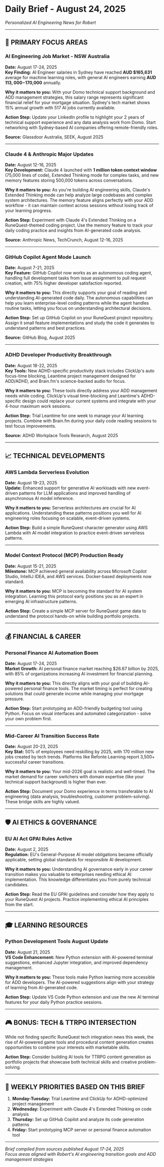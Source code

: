 # Daily Brief - August 24, 2025

*Personalized AI Engineering News for Robert*

---

## 🎯 **PRIMARY FOCUS AREAS**

### **AI Engineering Job Market - NSW Australia**
**Date:** August 17-24, 2025  
**Key Finding:** AI Engineer salaries in Sydney have reached **AUD $165,631** average for machine learning roles, with general AI engineers earning **AUD $113,000-$170,000** annually.

**Why it matters to you:** With your Domo technical support background and ADD management strategies, this salary range represents significant financial relief for your mortgage situation. Sydney's tech market shows 15% annual growth with 517 AI jobs currently available.

**Action Step:** Update your LinkedIn profile to highlight your 2 years of technical support experience and any data analysis work from Domo. Start networking with Sydney-based AI companies offering remote-friendly roles.

**Source:** Glassdoor Australia, SEEK, August 2025

---

### **Claude 4 & Anthropic Major Updates**
**Date:** August 12-16, 2025  
**Key Development:** Claude 4 launched with **1 million token context window** (75,000 lines of code), Extended Thinking mode for complex tasks, and new memory features storing 500,000 tokens across conversations.

**Why it matters to you:** As you're building AI engineering skills, Claude's Extended Thinking mode can help analyze large codebases and complex system architectures. The memory feature aligns perfectly with your ADD workflow - it can maintain context across sessions without losing track of your learning progress.

**Action Step:** Experiment with Claude 4's Extended Thinking on a RuneQuest-themed coding project. Use the memory feature to track your daily coding practice and insights from AI-generated code analysis.

**Source:** Anthropic News, TechCrunch, August 12-16, 2025

---

### **GitHub Copilot Agent Mode Launch**
**Date:** August 7-21, 2025  
**Key Feature:** GitHub Copilot now works as an autonomous coding agent, handling full development tasks from issue assignment to pull request creation, with 75% higher developer satisfaction reported.

**Why it matters to you:** This directly supports your goal of reading and understanding AI-generated code daily. The autonomous capabilities can help you learn enterprise-level coding patterns while the agent handles routine tasks, letting you focus on understanding architectural decisions.

**Action Step:** Set up GitHub Copilot on your RuneQuest project repository. Assign it small feature implementations and study the code it generates to understand patterns and best practices.

**Source:** GitHub Blog, August 2025

---

### **ADHD Developer Productivity Breakthrough**
**Date:** August 18-22, 2025  
**Key Tools:** New ADHD-specific productivity stack includes ClickUp's auto focus-time blocking, Leantime project management designed for ADD/ADHD, and Brain.fm's science-backed audio for focus.

**Why it matters to you:** These tools directly address your ADD management needs while coding. ClickUp's visual time-blocking and Leantime's ADHD-specific design could replace your current systems and integrate with your 4-hour maximum work sessions.

**Action Step:** Trial Leantime for one week to manage your AI learning projects. Combine with Brain.fm during your daily code reading sessions to test focus improvements.

**Source:** ADHD Workplace Tools Research, August 2025

---

## 📈 **TECHNICAL DEVELOPMENTS**

### **AWS Lambda Serverless Evolution**
**Date:** August 19-23, 2025  
**Update:** Enhanced support for generative AI workloads with new event-driven patterns for LLM applications and improved handling of asynchronous AI model inference.

**Why it matters to you:** Serverless architectures are crucial for AI applications. Understanding these patterns positions you well for AI engineering roles focusing on scalable, event-driven systems.

**Action Step:** Build a simple RuneQuest character generator using AWS Lambda with AI model integration to practice event-driven serverless patterns.

---

### **Model Context Protocol (MCP) Production Ready**
**Date:** August 15-21, 2025  
**Milestone:** MCP achieved general availability across Microsoft Copilot Studio, IntelliJ IDEA, and AWS services. Docker-based deployments now standard.

**Why it matters to you:** MCP is becoming the standard for AI system integration. Learning this protocol early positions you as an expert in emerging AI infrastructure patterns.

**Action Step:** Create a simple MCP server for RuneQuest game data to understand the protocol hands-on while building portfolio projects.

---

## 💰 **FINANCIAL & CAREER**

### **Personal Finance AI Automation Boom**
**Date:** August 17-24, 2025  
**Market Growth:** AI personal finance market reaching $26.67 billion by 2025, with 85% of organizations increasing AI investment for financial planning.

**Why it matters to you:** This directly aligns with your goal of building AI-powered personal finance tools. The market timing is perfect for creating solutions that could generate income while managing your mortgage pressure.

**Action Step:** Start prototyping an ADD-friendly budgeting tool using Python. Focus on visual interfaces and automated categorization - solve your own problem first.

---

### **Mid-Career AI Transition Success Rate**
**Date:** August 20-23, 2025  
**Key Stat:** 50% of employees need reskilling by 2025, with 170 million new jobs created by tech trends. Platforms like Refonte Learning report 3,500+ successful career transitions.

**Why it matters to you:** Your mid-2026 goal is realistic and well-timed. The market demand for career switchers with domain expertise (like your technical support background) is higher than ever.

**Action Step:** Document your Domo experience in terms transferable to AI engineering (data analysis, troubleshooting, customer problem-solving). These bridge skills are highly valued.

---

## 🛡️ **AI ETHICS & GOVERNANCE**

### **EU AI Act GPAI Rules Active**
**Date:** August 2, 2025  
**Regulation:** EU's General-Purpose AI model obligations became officially applicable, setting global standards for responsible AI development.

**Why it matters to you:** Understanding AI governance early in your career transition makes you valuable to enterprises needing ethical AI implementation. This knowledge differentiates you from purely technical candidates.

**Action Step:** Read the EU GPAI guidelines and consider how they apply to your RuneQuest AI projects. Practice implementing ethical AI principles from the start.

---

## 🎓 **LEARNING RESOURCES**

### **Python Development Tools August Update**
**Date:** August 21, 2025  
**VS Code Enhancement:** New Python extension with AI-powered terminal suggestions, enhanced Jupyter integration, and improved dependency management.

**Why it matters to you:** These tools make Python learning more accessible for ADD developers. The AI-powered suggestions align with your strategy of learning from AI-generated code.

**Action Step:** Update VS Code Python extension and use the new AI terminal features for your daily Python practice sessions.

---

## 🎮 **BONUS: TECH & TTRPG INTERSECTION**

While not finding specific RuneQuest tech integration news this week, the rise of AI-powered game tools and procedural content generation creates opportunities to combine your interests with marketable skills.

**Action Step:** Consider building AI tools for TTRPG content generation as portfolio projects that showcase both technical skills and creative problem-solving.

---

## 📅 **WEEKLY PRIORITIES BASED ON THIS BRIEF**

1. **Monday-Tuesday:** Trial Leantime and ClickUp for ADHD-optimized project management
2. **Wednesday:** Experiment with Claude 4's Extended Thinking on code analysis
3. **Thursday:** Set up GitHub Copilot and analyze its code generation patterns
4. **Friday:** Start prototyping MCP server or personal finance automation tool

---

*Brief compiled from sources published August 17-24, 2025*  
*Focus areas aligned with Robert's AI engineering transition goals and ADD management strategies*